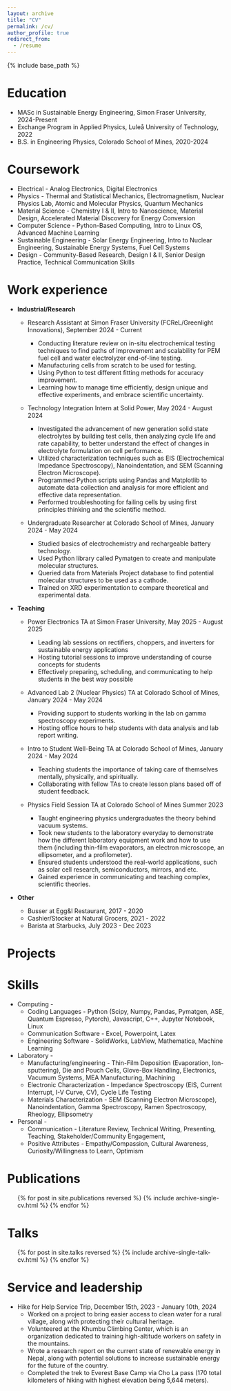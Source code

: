 ```yaml
---
layout: archive
title: "CV"
permalink: /cv/
author_profile: true
redirect_from:
  - /resume
---
```


{% include base_path %}

Education
======
* MASc in Sustainable Energy Engineering, Simon Fraser University, 2024-Present
* Exchange Program in Applied Physics, Luleå University of Technology, 2022
* B.S. in Engineering Physics, Colorado School of Mines, 2020-2024

Coursework
======
* Electrical - Analog Electronics, Digital Electronics
* Physics - Thermal and Statistical Mechanics, Electromagnetism, Nuclear Physics Lab, Atomic and Molecular Physics, Quantum Mechanics
* Material Science - Chemistry I & II, Intro to Nanoscience, Material Design, Accelerated Material Discovery for Energy Conversion
* Computer Science - Python-Based Computing, Intro to Linux OS, Advanced Machine Learning
* Sustainable Engineering - Solar Energy Engineering, Intro to Nuclear Engineering, Sustainable Energy Systems, Fuel Cell Systems
* Design - Community-Based Research, Design I & II, Senior Design Practice, Technical Communication Skills

Work experience
======
* **Industrial/Research**
  * Research Assistant at Simon Fraser University (FCReL/Greenlight Innovations), September 2024 - Current
    * Conducting literature review on in-situ electrochemical testing techniques to find paths of improvement and scalability for PEM fuel cell and water electrolyzer end-of-line testing.
    * Manufacturing cells from scratch to be used for testing.
    * Using Python to test different fitting methods for accuracy improvement.
    * Learning how to manage time efficiently, design unique and effective experiments, and embrace scientific uncertainty.

  * Technology Integration Intern at Solid Power, May 2024 - August 2024                                                                  
    * Investigated the advancement of new generation solid state electrolytes by building test cells, then analyzing cycle life and rate capability, to better understand the effect of changes in electrolyte         formulation on cell performance.
    * Utilized characterization techniques such as EIS (Electrochemical Impedance Spectroscopy), Nanoindentation, and SEM (Scanning Electron Microscope).
    * Programmed Python scripts using Pandas and Matplotlib to automate data collection and analysis for more efficient and effective data representation.
    * Performed troubleshooting for failing cells by using first principles thinking and the scientific method.
 
  * Undergraduate Researcher at Colorado School of Mines, January 2024 - May 2024
    * Studied basics of electrochemistry and rechargeable battery technology.
    * Used Python library called Pymatgen to create and manipulate molecular structures.
    * Queried data from Materials Project database to find potential molecular structures to be used as a cathode.
    * Trained on XRD experimentation to compare theoretical and experimental data.


* **Teaching**
  * Power Electronics TA at Simon Fraser University, May 2025 - August 2025                                                                    
    * Leading lab sessions on rectifiers, choppers, and inverters for sustainable energy applications
    * Hosting tutorial sessions to improve understanding of course concepts for students
    * Effectively preparing, scheduling, and communicating to help students in the best way possible
 
  * Advanced Lab 2 (Nuclear Physics) TA at Colorado School of Mines, January 2024 - May 2024
    * Providing support to students working in the lab on gamma spectroscopy experiments.
    * Hosting office hours to help students with data analysis and lab report writing.
   
  * Intro to Student Well-Being TA at Colorado School of Mines, January 2024 - May 2024
    * Teaching students the importance of taking care of themselves mentally, physically, and spiritually.
    * Collaborating with fellow TAs to create lesson plans based off of student feedback.
   
  * Physics Field Session TA at Colorado School of Mines					      Summer 2023
    * Taught engineering physics undergraduates the theory behind vacuum systems.
    * Took new students to the laboratory everyday to demonstrate how the different laboratory equipment work and how to use them (including thin-film evaporators, an electron microscope, an ellipsometer, and       a profilometer).
    * Ensured students understood the real-world applications, such as solar cell research, semiconductors, mirrors, and etc.
    * Gained experience in communicating and teaching complex, scientific theories.

* **Other**
  * Busser at Egg&I Restaurant, 2017 - 2020
  * Cashier/Stocker at Natural Grocers, 2021 - 2022
  * Barista at Starbucks, July 2023 - Dec 2023
 
Projects
======


Skills
======
* Computing -
  * Coding Languages - Python (Scipy, Numpy, Pandas, Pymatgen, ASE, Quantum Espresso, Pytorch), Javascript, C++, Jupyter Notebook, Linux
  * Communication Software - Excel, Powerpoint, Latex
  * Engineering Software - SolidWorks, LabView, Mathematica, Machine Learning
* Laboratory -
  * Manufacturing/engineering - Thin-Film Deposition (Evaporation, Ion-sputtering), Die and Pouch Cells, Glove-Box Handling, Electronics, Vacumum Systems, MEA Manufacturing, Machining 
  * Electronic Characterization - Impedance Spectroscopy (EIS, Current Interrupt, I-V Curve, CV), Cycle Life Testing
  * Materials Characterization - SEM (Scanning Electron Microscope), Nanoindentation, Gamma Spectroscopy, Ramen Spectroscopy, Rheology, Ellipsometry
* Personal -
  * Communication - Literature Review, Technical Writing, Presenting, Teaching, Stakeholder/Community Engagement, 
  * Positive Attributes - Empathy/Compassion, Cultural Awareness, Curiosity/Willingness to Learn, Optimism

Publications
======
  <ul>{% for post in site.publications reversed %}
    {% include archive-single-cv.html %}
  {% endfor %}</ul>
  
Talks
======
  <ul>{% for post in site.talks reversed %}
    {% include archive-single-talk-cv.html  %}
  {% endfor %}</ul>
  
  
Service and leadership
======
* Hike for Help Service Trip, December 15th, 2023 - January 10th, 2024
  * Worked on a project to bring easier access to clean water for a rural village, along with protecting their cultural heritage.
  * Volunteered at the Khumbu Climbing Center, which is an organization dedicated to training high-altitude workers on safety in the mountains.
  * Wrote a research report on the current state of renewable energy in Nepal, along with potential solutions to increase sustainable energy for the future of the country.
  * Completed the trek to Everest Base Camp via Cho La pass (170 total kilometers of hiking with highest elevation being 5,644 meters).

